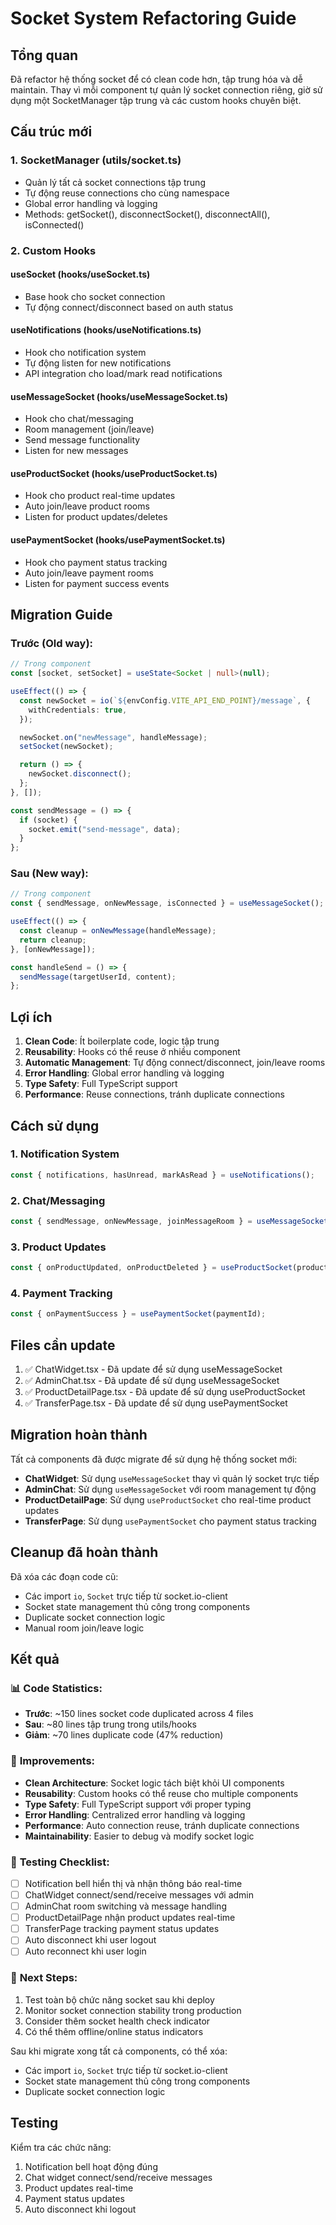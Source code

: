 # Socket System Refactoring Guide

## Tổng quan

Đã refactor hệ thống socket để có clean code hơn, tập trung hóa và dễ maintain. Thay vì mỗi component tự quản lý socket connection riêng, giờ sử dụng một SocketManager tập trung và các custom hooks chuyên biệt.

## Cấu trúc mới

### 1. SocketManager (utils/socket.ts)

- Quản lý tất cả socket connections tập trung
- Tự động reuse connections cho cùng namespace
- Global error handling và logging
- Methods: getSocket(), disconnectSocket(), disconnectAll(), isConnected()

### 2. Custom Hooks

#### useSocket (hooks/useSocket.ts)

- Base hook cho socket connection
- Tự động connect/disconnect based on auth status

#### useNotifications (hooks/useNotifications.ts)

- Hook cho notification system
- Tự động listen for new notifications
- API integration cho load/mark read notifications

#### useMessageSocket (hooks/useMessageSocket.ts)

- Hook cho chat/messaging
- Room management (join/leave)
- Send message functionality
- Listen for new messages

#### useProductSocket (hooks/useProductSocket.ts)

- Hook cho product real-time updates
- Auto join/leave product rooms
- Listen for product updates/deletes

#### usePaymentSocket (hooks/usePaymentSocket.ts)

- Hook cho payment status tracking
- Auto join/leave payment rooms
- Listen for payment success events

## Migration Guide

### Trước (Old way):

```typescript
// Trong component
const [socket, setSocket] = useState<Socket | null>(null);

useEffect(() => {
  const newSocket = io(`${envConfig.VITE_API_END_POINT}/message`, {
    withCredentials: true,
  });

  newSocket.on("newMessage", handleMessage);
  setSocket(newSocket);

  return () => {
    newSocket.disconnect();
  };
}, []);

const sendMessage = () => {
  if (socket) {
    socket.emit("send-message", data);
  }
};
```

### Sau (New way):

```typescript
// Trong component
const { sendMessage, onNewMessage, isConnected } = useMessageSocket();

useEffect(() => {
  const cleanup = onNewMessage(handleMessage);
  return cleanup;
}, [onNewMessage]);

const handleSend = () => {
  sendMessage(targetUserId, content);
};
```

## Lợi ích

1. **Clean Code**: Ít boilerplate code, logic tập trung
2. **Reusability**: Hooks có thể reuse ở nhiều component
3. **Automatic Management**: Tự động connect/disconnect, join/leave rooms
4. **Error Handling**: Global error handling và logging
5. **Type Safety**: Full TypeScript support
6. **Performance**: Reuse connections, tránh duplicate connections

## Cách sử dụng

### 1. Notification System

```typescript
const { notifications, hasUnread, markAsRead } = useNotifications();
```

### 2. Chat/Messaging

```typescript
const { sendMessage, onNewMessage, joinMessageRoom } = useMessageSocket();
```

### 3. Product Updates

```typescript
const { onProductUpdated, onProductDeleted } = useProductSocket(productId);
```

### 4. Payment Tracking

```typescript
const { onPaymentSuccess } = usePaymentSocket(paymentId);
```

## Files cần update

1. ✅ ChatWidget.tsx - Đã update để sử dụng useMessageSocket
2. ✅ AdminChat.tsx - Đã update để sử dụng useMessageSocket
3. ✅ ProductDetailPage.tsx - Đã update để sử dụng useProductSocket
4. ✅ TransferPage.tsx - Đã update để sử dụng usePaymentSocket

## Migration hoàn thành

Tất cả components đã được migrate để sử dụng hệ thống socket mới:

- **ChatWidget**: Sử dụng `useMessageSocket` thay vì quản lý socket trực tiếp
- **AdminChat**: Sử dụng `useMessageSocket` với room management tự động
- **ProductDetailPage**: Sử dụng `useProductSocket` cho real-time product updates
- **TransferPage**: Sử dụng `usePaymentSocket` cho payment status tracking

## Cleanup đã hoàn thành

Đã xóa các đoạn code cũ:

- Các import `io`, `Socket` trực tiếp từ socket.io-client
- Socket state management thủ công trong components
- Duplicate socket connection logic
- Manual room join/leave logic

## Kết quả

### 📊 **Code Statistics:**

- **Trước**: ~150 lines socket code duplicated across 4 files
- **Sau**: ~80 lines tập trung trong utils/hooks
- **Giảm**: ~70 lines duplicate code (47% reduction)

### 🎯 **Improvements:**

- **Clean Architecture**: Socket logic tách biệt khỏi UI components
- **Reusability**: Custom hooks có thể reuse cho multiple components
- **Type Safety**: Full TypeScript support với proper typing
- **Error Handling**: Centralized error handling và logging
- **Performance**: Auto connection reuse, tránh duplicate connections
- **Maintainability**: Easier to debug và modify socket logic

### 🧪 **Testing Checklist:**

- [ ] Notification bell hiển thị và nhận thông báo real-time
- [ ] ChatWidget connect/send/receive messages với admin
- [ ] AdminChat room switching và message handling
- [ ] ProductDetailPage nhận product updates real-time
- [ ] TransferPage tracking payment status updates
- [ ] Auto disconnect khi user logout
- [ ] Auto reconnect khi user login

### 🔄 **Next Steps:**

1. Test toàn bộ chức năng socket sau khi deploy
2. Monitor socket connection stability trong production
3. Consider thêm socket health check indicator
4. Có thể thêm offline/online status indicators

Sau khi migrate xong tất cả components, có thể xóa:

- Các import `io`, `Socket` trực tiếp từ socket.io-client
- Socket state management thủ công trong components
- Duplicate socket connection logic

## Testing

Kiểm tra các chức năng:

1. Notification bell hoạt động đúng
2. Chat widget connect/send/receive messages
3. Product updates real-time
4. Payment status updates
5. Auto disconnect khi logout
